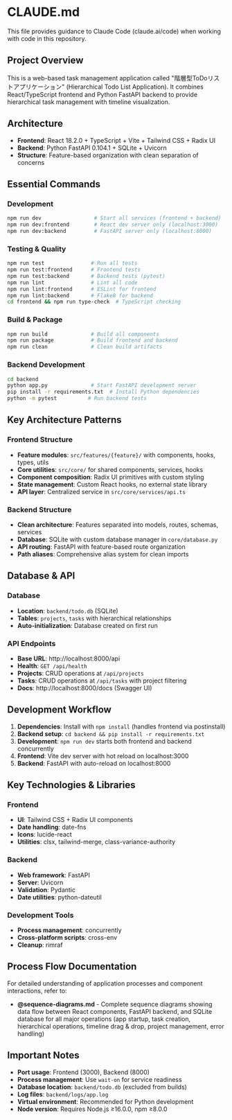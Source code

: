 # CLAUDE.md

This file provides guidance to Claude Code (claude.ai/code) when working with code in this repository.

## Project Overview

This is a web-based task management application called "階層型ToDoリストアプリケーション" (Hierarchical Todo List Application). It combines React/TypeScript frontend and Python FastAPI backend to provide hierarchical task management with timeline visualization.

## Architecture

- **Frontend**: React 18.2.0 + TypeScript + Vite + Tailwind CSS + Radix UI
- **Backend**: Python FastAPI 0.104.1 + SQLite + Uvicorn
- **Structure**: Feature-based organization with clean separation of concerns


## Essential Commands

### Development
```bash
npm run dev                 # Start all services (frontend + backend)
npm run dev:frontend        # React dev server only (localhost:3000)
npm run dev:backend         # FastAPI server only (localhost:8000)
```

### Testing & Quality
```bash
npm run test               # Run all tests
npm run test:frontend      # Frontend tests
npm run test:backend       # Backend tests (pytest)
npm run lint               # Lint all code
npm run lint:frontend      # ESLint for frontend
npm run lint:backend       # Flake8 for backend
cd frontend && npm run type-check  # TypeScript checking
```

### Build & Package
```bash
npm run build              # Build all components
npm run package            # Build frontend and backend
npm run clean              # Clean build artifacts
```

### Backend Development
```bash
cd backend
python app.py              # Start FastAPI development server
pip install -r requirements.txt  # Install Python dependencies
python -m pytest          # Run backend tests
```

## Key Architecture Patterns

### Frontend Structure
- **Feature modules**: `src/features/{feature}/` with components, hooks, types, utils
- **Core utilities**: `src/core/` for shared components, services, hooks
- **Component composition**: Radix UI primitives with custom styling
- **State management**: Custom React hooks, no external state library
- **API layer**: Centralized service in `src/core/services/api.ts`

### Backend Structure
- **Clean architecture**: Features separated into models, routes, schemas, services
- **Database**: SQLite with custom database manager in `core/database.py`
- **API routing**: FastAPI with feature-based route organization
- **Path aliases**: Comprehensive alias system for clean imports

## Database & API

### Database
- **Location**: `backend/todo.db` (SQLite)
- **Tables**: `projects`, `tasks` with hierarchical relationships
- **Auto-initialization**: Database created on first run

### API Endpoints
- **Base URL**: http://localhost:8000/api
- **Health**: `GET /api/health`
- **Projects**: CRUD operations at `/api/projects`
- **Tasks**: CRUD operations at `/api/tasks` with project filtering
- **Docs**: http://localhost:8000/docs (Swagger UI)

## Development Workflow

1. **Dependencies**: Install with `npm install` (handles frontend via postinstall)
2. **Backend setup**: `cd backend && pip install -r requirements.txt`
3. **Development**: `npm run dev` starts both frontend and backend concurrently
4. **Frontend**: Vite dev server with hot reload on localhost:3000
5. **Backend**: FastAPI with auto-reload on localhost:8000

## Key Technologies & Libraries

### Frontend
- **UI**: Tailwind CSS + Radix UI components
- **Date handling**: date-fns
- **Icons**: lucide-react
- **Utilities**: clsx, tailwind-merge, class-variance-authority

### Backend
- **Web framework**: FastAPI
- **Server**: Uvicorn
- **Validation**: Pydantic
- **Date utilities**: python-dateutil

### Development Tools
- **Process management**: concurrently
- **Cross-platform scripts**: cross-env
- **Cleanup**: rimraf

## Process Flow Documentation

For detailed understanding of application processes and component interactions, refer to:
- **@sequence-diagrams.md** - Complete sequence diagrams showing data flow between React components, FastAPI backend, and SQLite database for all major operations (app startup, task creation, hierarchical operations, timeline drag & drop, project management, error handling)

## Important Notes

- **Port usage**: Frontend (3000), Backend (8000)
- **Process management**: Use `wait-on` for service readiness
- **Database location**: `backend/todo.db` (excluded from builds)
- **Log files**: `backend/logs/app.log`
- **Virtual environment**: Recommended for Python development
- **Node version**: Requires Node.js ≥16.0.0, npm ≥8.0.0